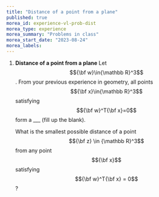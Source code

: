 ```yaml
---
title: "Distance of a point from a plane"
published: true
morea_id: experience-vl-prob-dist
morea_type: experience
morea_summary: "Problems in class"
morea_start_date: "2023-08-24"
morea_labels:
---
```


1. **Distance of a point from a plane** Let $${\bf w}\in{\mathbb R}^3$$. From your previous experience in geometry,
all points $${\bf x}\in{\mathbb R}^3$$ satisfying $${\bf w}^T{\bf x}=0$$ form a ___ (fill up the blank).
  
   What is the smallest possible distance of a point $${\bf z} \in {\mathbb R}^3$$ from any point $${\bf x}$$ satisfying $${\bf w}^T{\bf x} = 0$$?

